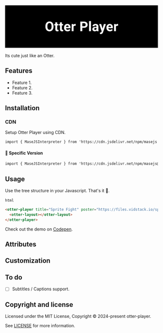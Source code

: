 <p align="center">
<img alt="Logo Banner" src="https://raw.githubusercontent.com/otter-player/otter-player/main/banner/banner.svg?sanitize=true"/>
<br/>

<div align="left">Its cute just like an Otter.</div>
<div align="left">

<!--[Documentation]()-->
<!--[Discord]()-->

</div>

## Features

- Feature 1.
- Feature 2.
- Feature 3.

## Installation

### CDN

Setup Otter Player using CDN.

```html
import { MaseJSInterpreter } from 'https://cdn.jsdelivr.net/npm/masejs';
```

#### 🚧 Specific Version
```html
import { MaseJSInterpreter } from 'https://cdn.jsdelivr.net/npm/masejs@latest';
```

## Usage

Use the tree structure in your Javascript. That's it 🎉.

```html```

```HTML
<otter-player title="Sprite Fight" poster="https://files.vidstack.io/sprite-fight/poster.webp" src="https://files.vidstack.io/sprite-fight/hls/stream.m3u8">
  <otter-layout></otter-layout>
</otter-player>
```

Check out the demo on [Codepen](https://codepen.io/GreenestGoat/pen/QWRxNYb).

## Attributes



## Customization



## To do

- [ ] Subtitles / Captions support.

<!--## Backers

Thank you to all our backers! 🙏.

[![Backers](https://opencollective.com/bootstrap/backers.svg?width=890)](https://opencollective.com/bootstrap#backers)-->


## Copyright and license

Licensed under the MIT License, Copyright © 2024-present otter-player.

See [LICENSE](https://github.com/otter-player/otter-player/blob/main/LICENSE) for more information.
